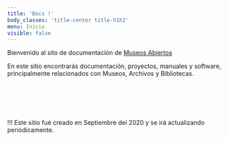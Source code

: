 ```yaml
---
title: 'Docs !'
body_classes: 'title-center title-h1h2'
menu: Inicio
visible: false
---
```


Bienvenido al sito de documentación de [Museos Abiertos](https://museosabiertos.org)

En este sitio encontrarás documentación, proyectos, manuales y software, principalmente relacionados con Museos, Archivos y Bibliotecas.

<br/><br/><br/><br/>


!!! Este sitio fué creado en Septiembre del 2020 y se irá actualizando periódicamente. 
